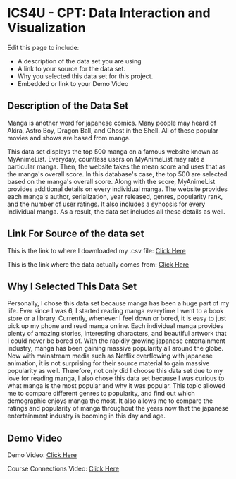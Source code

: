
# ICS4U - CPT: Data Interaction and Visualization

Edit this page to include:
* A description of the data set you are using
* A link to your source for the data set.
* Why you selected this data set for this project.
* Embedded or link to your Demo Video

## Description of the Data Set
Manga is another word for japanese comics. Many people may heard of Akira, Astro Boy, Dragon Ball, and Ghost in the Shell. All of these popular movies and shows are based from manga.

This data set displays the top 500 manga on a famous website known as MyAnimeList. Everyday, countless users on MyAnimeList may rate a particular manga. Then, the website takes the mean score and uses that as the manga's overall score. In this database's case, the top 500 are selected based on the manga's overall score. Along with the score, MyAnimeList provides additional details on every individual manga. The website provides each manga's author, serialization, year released, genres, popularity rank, and the number of user ratings. It also includes a synopsis for every individual manga. As a result, the data set includes all these details as well.

## Link For Source of the data set
This is the link to where I downloaded my .csv file:
[Click Here](https://www.kaggle.com/ajpass/top-ranked-mangas-myanimelist-mal)

This is the link where the data actually comes from:
[Click Here](https://myanimelist.net/topmanga.php)

## Why I Selected This Data Set
Personally, I chose this data set because manga has been a huge part of my life. Ever since I was 6, I started reading manga everytime I went to a book store or a library. Currently, whenever I feel down or bored, it is easy to just pick up my phone and read manga online. Each individual manga provides plenty of amazing stories, interesting characters, and beautiful artwork that I could never be bored of. With the rapidly growing japanese entertainment industry, manga has been gaining massive popularity all around the globe. Now with mainstream media such as Netflix overflowing with japanese animation, it is not surprising for their source material to gain massive popularity as well. Therefore, not only did I choose this data set due to my love for reading manga, I also chose this data set because I was curious to what manga is the most popular and why it was popular. This topic allowed me to compare different genres to popularity, and find out which demographic enjoys manga the most. It also allows me to compare the ratings and popularity of manga throughout the years now that the japanese entertainment industry is booming in this day and age.

## Demo Video
Demo Video:
[Click Here](https://youtu.be/mJZLzVaODmQ)

Course Connections Video:
[Click Here](https://youtu.be/15Nb5mjZgk8)

